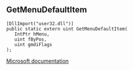 ## GetMenuDefaultItem

```
[DllImport("user32.dll")]
public static extern uint GetMenuDefaultItem(
   IntPtr hMenu,
   uint fByPos,
   uint gmdiFlags
);
```

[Microsoft documentation](https://docs.microsoft.com/en-us/windows/win32/api/winuser/nf-winuser-getmenudefaultitem)
